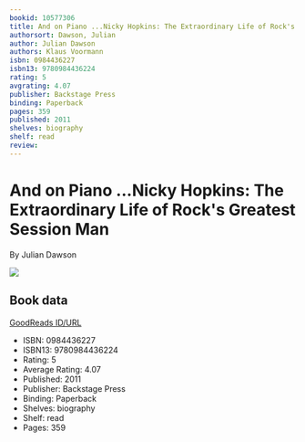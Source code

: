 ```yaml
---
bookid: 10577306
title: And on Piano ...Nicky Hopkins: The Extraordinary Life of Rock's Greatest Session Man
authorsort: Dawson, Julian
author: Julian Dawson
authors: Klaus Voormann
isbn: 0984436227
isbn13: 9780984436224
rating: 5
avgrating: 4.07
publisher: Backstage Press
binding: Paperback
pages: 359
published: 2011
shelves: biography
shelf: read
review: 
---
```


# And on Piano ...Nicky Hopkins: The Extraordinary Life of Rock's Greatest Session Man

By Julian Dawson

![](https://i.gr-assets.com/images/S/compressed.photo.goodreads.com/books/1328056420l/10577306.jpg)

## Book data

[GoodReads ID/URL](https://www.goodreads.com/book/show/10577306)

- ISBN: 0984436227
- ISBN13: 9780984436224
- Rating: 5
- Average Rating: 4.07
- Published: 2011
- Publisher: Backstage Press
- Binding: Paperback
- Shelves: biography
- Shelf: read
- Pages: 359

